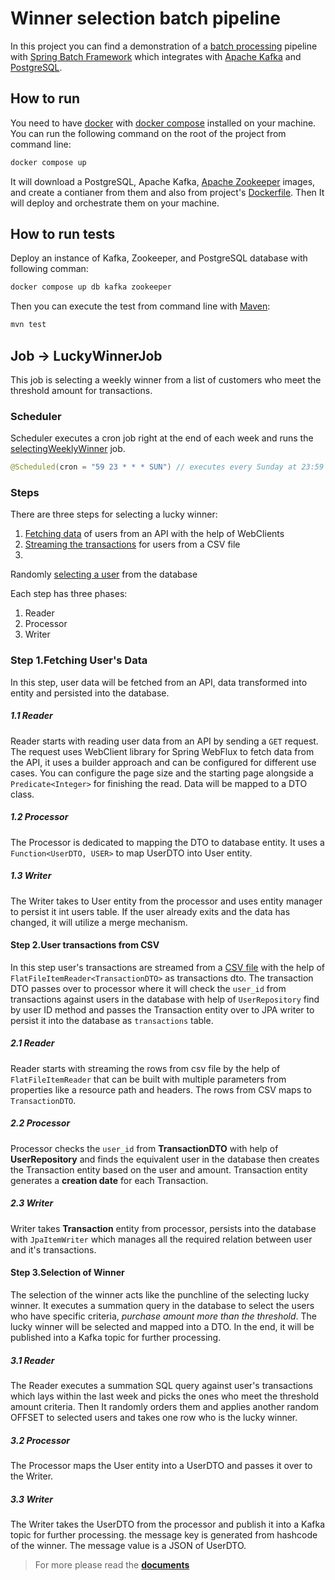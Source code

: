 # Winner selection batch pipeline

In this project you can find a demonstration of a [batch processing](https://en.wikipedia.org/wiki/Batch_processing)
pipeline
with [Spring Batch Framework](https://docs.spring.io/spring-batch/docs/current/reference/html/spring-batch-intro.html)
which integrates with [Apache Kafka](https://kafka.apache.org/) and [PostgreSQL](https://www.postgresql.org/).

## How to run

You need to have [docker](https://www.docker.com/) with [docker compose](https://docs.docker.com/compose/) installed on
your machine. You can run the following command on the root of the project from command line:

```bash
docker compose up
```

It will download a PostgreSQL, Apache Kafka, [Apache Zookeeper](https://zookeeper.apache.org/) images, and create a
contianer from them and also from
project's [Dockerfile](https://github.com/fractalliter/jackpot-winner/blob/main/Dockerfile). Then It will deploy and
orchestrate them on your machine.

## How to run tests

Deploy an instance of Kafka, Zookeeper, and PostgreSQL database with following comman:

```bash
docker compose up db kafka zookeeper
```

Then you can execute the test from command line with [Maven](https://maven.apache.org/):

```bash
mvn test
```

## Job -> LuckyWinnerJob

This job is selecting a weekly winner from a list of customers who meet the threshold amount for transactions.

### Scheduler

Scheduler executes a cron job right at the end of each week and runs
the [selectingWeeklyWinner](https://github.com/fractalliter/jackpot-winner/blob/f8d1db2e8aa75fad3fb7c0054b158b265525113f/src/main/java/com/ecom/winners/configurations/BatchConfiguration.java#L28)
job.

```Java
@Scheduled(cron = "59 23 * * * SUN") // executes every Sunday at 23:59
```

### Steps

There are three steps for selecting a lucky winner:

1. [Fetching data](https://github.com/fractalliter/jackpot-winner/blob/f8d1db2e8aa75fad3fb7c0054b158b265525113f/src/main/java/com/ecom/winners/configurations/UserData.java#L62)
   of users from an API with the help of WebClients
2. [Streaming the transactions](https://github.com/fractalliter/jackpot-winner/blob/f8d1db2e8aa75fad3fb7c0054b158b265525113f/src/main/java/com/ecom/winners/configurations/UserTransaction.java#L55)
   for users from a CSV file
3.
Randomly [selecting a user](https://github.com/fractalliter/jackpot-winner/blob/f8d1db2e8aa75fad3fb7c0054b158b265525113f/src/main/java/com/ecom/winners/configurations/SelectWinner.java#L65)
from the database

Each step has three phases:

1. Reader
2. Processor
3. Writer

### Step 1.Fetching User's Data

In this step, user data will be fetched from an API, data transformed into entity and persisted into the database.

##### 1.1 Reader

Reader starts with reading user data from an API by sending a `GET` request. The request uses WebClient library for
Spring WebFlux to fetch data from the API, it uses a builder approach and can be configured for different use cases.
You can configure the page size and the starting page alongside a `Predicate<Integer>` for finishing the read.
Data will be mapped to a DTO class.

##### 1.2 Processor

The Processor is dedicated to mapping the DTO to database entity. It uses a `Function<UserDTO, USER>` to map UserDTO
into User entity.

##### 1.3 Writer

The Writer takes to User entity from the processor and uses entity manager to persist it int users table. If the user
already exits and the data has changed, it will utilize a merge mechanism.

#### Step 2.User transactions from CSV

In this step user's transactions are streamed from
a [CSV file](https://github.com/fractalliter/jackpot-winner/blob/main/src/main/resources/data/transactions.csv) with the
help of `FlatFileItemReader<TransactionDTO>` as
transactions dto. The transaction DTO passes over to processor where it will check the `user_id` from transactions
against users in the database with help of `UserRepository` find by user ID method and passes the Transaction entity
over to JPA writer to persist it into the database as `transactions` table.

##### 2.1 Reader

Reader starts with streaming the rows from csv file by the help of `FlatFileItemReader` that can be built with multiple
parameters from properties like a resource path and headers. The rows from CSV maps to `TransactionDTO`.

##### 2.2 Processor

Processor checks the `user_id` from **TransactionDTO** with help of **UserRepository** and finds the equivalent user in
the database then creates the Transaction entity based on the user and amount. Transaction entity generates a
**creation date** for each Transaction.

##### 2.3 Writer

Writer takes **Transaction** entity from processor, persists into the database with `JpaItemWriter` which manages
all the required relation between user and it's transactions.

#### Step 3.Selection of Winner

The selection of the winner acts like the punchline of the selecting lucky winner. It executes a summation query in
the database to select the users who have specific criteria, _purchase amount more than the threshold_. The lucky winner
will be selected and mapped into a DTO. In the end, it will be published into a Kafka topic for further processing.

##### 3.1 Reader

The Reader executes a summation SQL query against user's transactions which lays within the last week and picks the ones
who meet the threshold amount criteria. Then It randomly orders them and applies another random OFFSET to selected users
and takes
one row who is the lucky winner.

##### 3.2 Processor

The Processor maps the User entity into a UserDTO and passes it over to the Writer.

##### 3.3 Writer

The Writer takes the UserDTO from the processor and publish it into a Kafka topic for further processing. the message
key is generated from hashcode of the winner. The message value is a JSON of UserDTO.

>For more please read the **[documents](https://fractalliter.github.io/spring-batch-example/index.html)**
